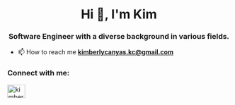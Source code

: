 <h1 align="center">Hi 👋, I'm Kim</h1>
<h3 align="center">Software Engineer  with a diverse background in various fields.</h3>

- 📫 How to reach me **kimberlycanyas.kc@gmail.com**

<h3 align="left">Connect with me:</h3>
<p align="left">
<a href="https://linkedin.com/in/kimberlycanas" target="blank"><img align="center" src="https://raw.githubusercontent.com/rahuldkjain/github-profile-readme-generator/master/src/images/icons/Social/linked-in-alt.svg" alt="kimberlycanas" height="30" width="40" /></a>
</p>

